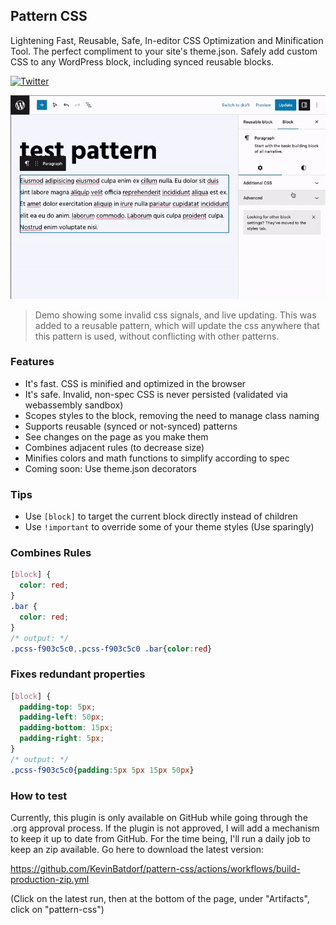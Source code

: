 ## Pattern CSS

Lightening Fast, Reusable, Safe, In-editor CSS Optimization and Minification Tool. The perfect compliment to your site's theme.json. Safely add custom CSS to any WordPress block, including synced reusable blocks.

[![Twitter](https://img.shields.io/twitter/url/https/twitter.com/kevinbatdorf.svg?style=social&label=Follow%20%40kevinbatdorf)](https://twitter.com/kevinbatdorf)

![alt text](.wordpress-org/screenshot-1.gif "Example")

> Demo showing some invalid css signals, and live updating. This was added to a reusable pattern, which will update the css anywhere that this pattern is used, without conflicting with other patterns.

### Features

- It's fast. CSS is minified and optimized in the browser
- It's safe. Invalid, non-spec CSS is never persisted (validated via webassembly sandbox)
- Scopes styles to the block, removing the need to manage class naming
- Supports reusable (synced or not-synced) patterns
- See changes on the page as you make them
- Combines adjacent rules (to decrease size)
- Minifies colors and math functions to simplify according to spec
- Coming soon: Use theme.json decorators

### Tips

- Use `[block]` to target the current block directly instead of children
- Use `!important` to override some of your theme styles (Use sparingly)

### Combines Rules
<!-- prettier-ignore -->
```css
[block] {
  color: red;
}
.bar {
  color: red;
}
/* output: */
.pcss-f903c5c0,.pcss-f903c5c0 .bar{color:red}
```

### Fixes redundant properties
<!-- prettier-ignore -->
```css
[block] {
  padding-top: 5px;
  padding-left: 50px;
  padding-bottom: 15px;
  padding-right: 5px;
}
/* output: */
.pcss-f903c5c0{padding:5px 5px 15px 50px}
```

### How to test

Currently, this plugin is only available on GitHub while going through the .org approval process. If the plugin is not approved, I will add a mechanism to keep it up to date from GitHub. For the time being, I'll run a daily job to keep an zip available. Go here to download the latest version:

https://github.com/KevinBatdorf/pattern-css/actions/workflows/build-production-zip.yml

(Click on the latest run, then at the bottom of the page, under "Artifacts", click on "pattern-css")
